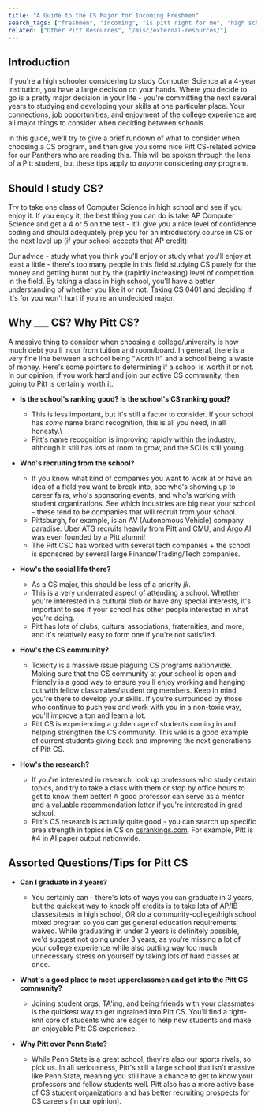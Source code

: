 ```yaml
---
title: "A Guide to the CS Major for Incoming Freshmen"
search_tags: ["freshmen", "incoming", "is pitt right for me", "high school"]
related: ["Other Pitt Resources", "/misc/external-resources/"]
---
```


## Introduction

If you're a high schooler considering to study Computer Science at a 4-year institution, you have a large decision on your hands. Where you decide to go is a pretty major decision in your life - you're committing the next several years to studying and developing your skills at one particular place. Your connections, job opportunities, and enjoyment of the college experience are all major things to consider when deciding between schools. 

In this guide, we'll try to give a brief rundown of what to consider when choosing a CS program, and then give you some nice Pitt CS-related advice for our Panthers who are reading this. This will be spoken through the lens of a Pitt student, but these tips apply to *anyone* considering *any* program.

## Should I study CS?

Try to take one class of Computer Science in high school and see if you enjoy it. If you enjoy it, the best thing you can do is take AP Computer Science and get a 4 or 5 on the test - it'll give you a nice level of confidence coding and should adequately prep you for an introductory course in CS or the next level up (if your school accepts that AP credit).

Our advice - study what you think you'll enjoy or study what you'll enjoy at least a little - there's too many people in this field studying CS purely for the money and getting burnt out by the (rapidly increasing) level of competition in the field. By taking a class in high school, you'll have a better understanding of whether you like it or not. Taking CS 0401 and deciding if it's for you won't hurt if you're an undecided major.


## Why ___ CS? Why Pitt CS? 

A massive thing to consider when choosing a college/university is how much debt you'll incur from tuition and room/board. In general, there is a very fine line between a school being "worth it" and a school being a waste of money. Here's some pointers to determining if a school is worth it or not. In our opinion, if you work hard and join our active CS community, then going to Pitt is certainly worth it.


- **Is the school's ranking good? Is the school's CS ranking good?** 
    - This is less important, but it's still a factor to consider. If your school has *some* name brand recognition, this is all you need, in all honesty.\
    - Pitt's name recognition is improving rapidly within the industry, although it still has lots of room to grow, and the SCI is still young.

- **Who's recruiting from the school?**
    - If you know what kind of companies you want to work at or have an idea of a field you want to break into, see who's showing up to career fairs, who's sponsoring events, and who's working with student organizations. See which industries are big near your school - these tend to be companies that will recruit from your school.
    - Pittsburgh, for example, is an AV (Autonomous Vehicle) company paradise. Uber ATG recruits heavily from Pitt and CMU, and Argo AI was even founded by a Pitt alumni!
    - The Pitt CSC has worked with several tech companies + the school is sponsored by several large Finance/Trading/Tech companies.

- **How's the social life there?**
    - As a CS major, this should be less of a priority *jk*.
    - This is a very underrated aspect of attending a school. Whether you're interested in a cultural club or have any special interests, it's important to see if your school has other people interested in what you're doing.
    - Pitt has lots of clubs, cultural associations, fraternities, and more, and it's relatively easy to form one if you're not satisfied.

- **How's the CS community?**
    - Toxicity is a massive issue plaguing CS programs nationwide. Making sure that the CS community at your school is open and friendly is a good way to ensure you'll enjoy working and hanging out with fellow classmates/student org members. Keep in mind, you're there to develop your skills. If you're surrounded by those who continue to push you and work with you in a non-toxic way, you'll improve a ton and learn a lot.
    - Pitt CS is experiencing a golden age of students coming in and helping strengthen the CS community. This wiki is a good example of current students giving back and improving the next generations of Pitt CS.

- **How's the research?**
    - If you're interested in research, look up professors who study certain topics, and try to take a class with them or stop by office hours to get to know them better! A good professor can serve as a mentor and a valuable recommendation letter if you're interested in grad school.
    - Pitt's CS research is actually quite good - you can search up specific area strength in topics in CS on [csrankings.com](https://csrankings.com). For example, Pitt is #4 in AI paper output nationwide.


## Assorted Questions/Tips for Pitt CS

- **Can I graduate in 3 years?**
    - You certainly can - there's lots of ways you can graduate in 3 years, but the quickest way to knock off credits is to take lots of AP/IB classes/tests in high school, OR do a community-college/high school mixed program so you can get general education requirements waived. While graduating in under 3 years is definitely possible, we'd suggest not going under 3 years, as you're missing a lot of your college experience while also putting way too much unnecessary stress on yourself by taking lots of hard classes at once.

- **What's a good place to meet upperclassmen and get into the Pitt CS community?**
    - Joining student orgs, TA'ing, and being friends with your classmates is the quickest way to get ingrained into Pitt CS. You'll find a tight-knit core of students who are eager to help new students and make an enjoyable Pitt CS experience.

- **Why Pitt over Penn State?**
    - While Penn State is a great school, they're also our sports rivals, so pick us. In all seriousness, Pitt's still a large school that isn't massive like Penn State, meaning you still have a chance to get to know your professors and fellow students well. Pitt also has a more active base of CS student organizations and has better recruiting prospects for CS careers (in our opinion).
